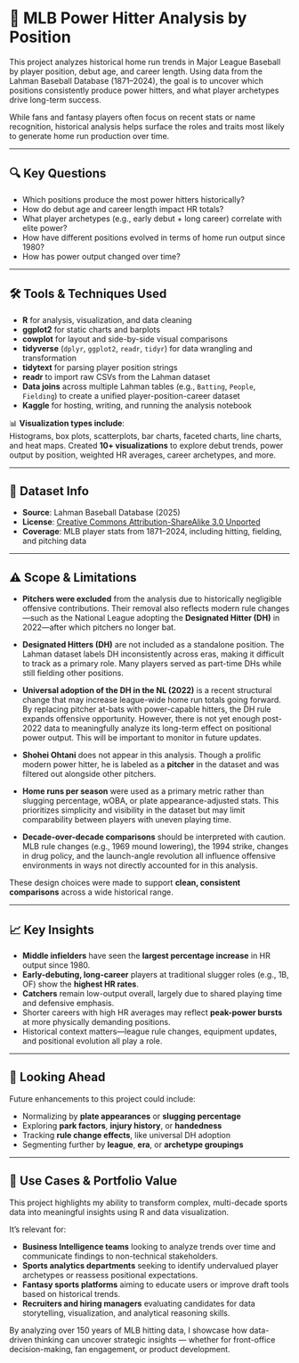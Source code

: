 # 🧢 MLB Power Hitter Analysis by Position

This project analyzes historical home run trends in Major League Baseball by player position, debut age, and career length. Using data from the Lahman Baseball Database (1871–2024), the goal is to uncover which positions consistently produce power hitters, and what player archetypes drive long-term success.

While fans and fantasy players often focus on recent stats or name recognition, historical analysis helps surface the roles and traits most likely to generate home run production over time.

---

## 🔍 Key Questions

- Which positions produce the most power hitters historically?
- How do debut age and career length impact HR totals?
- What player archetypes (e.g., early debut + long career) correlate with elite power?
- How have different positions evolved in terms of home run output since 1980?
- How has power output changed over time?

---

## 🛠️ Tools & Techniques Used

- **R** for analysis, visualization, and data cleaning  
- **ggplot2** for static charts and barplots  
- **cowplot** for layout and side-by-side visual comparisons  
- **tidyverse** (`dplyr`, `ggplot2`, `readr`, `tidyr`) for data wrangling and transformation  
- **tidytext** for parsing player position strings  
- **readr** to import raw CSVs from the Lahman dataset  
- **Data joins** across multiple Lahman tables (e.g., `Batting`, `People`, `Fielding`) to create a unified player-position-career dataset  
- **Kaggle** for hosting, writing, and running the analysis notebook

📊 **Visualization types include**:  
Histograms, box plots, scatterplots, bar charts, faceted charts, line charts, and heat maps.
Created **10+ visualizations** to explore debut trends, power output by position, weighted HR averages, career archetypes, and more.

---

## 📁 Dataset Info

- **Source**: Lahman Baseball Database (2025)  
- **License**: [Creative Commons Attribution-ShareAlike 3.0 Unported](http://creativecommons.org/licenses/by-sa/3.0/)  
- **Coverage**: MLB player stats from 1871–2024, including hitting, fielding, and pitching data

---

## ⚠️ Scope & Limitations

- **Pitchers were excluded** from the analysis due to historically negligible offensive contributions. Their removal also reflects modern rule changes—such as the National League adopting the **Designated Hitter (DH)** in 2022—after which pitchers no longer bat.

- **Designated Hitters (DH)** are not included as a standalone position. The Lahman dataset labels DH inconsistently across eras, making it difficult to track as a primary role. Many players served as part-time DHs while still fielding other positions.
  
- **Universal adoption of the DH in the NL (2022)** is a recent structural change that may increase league-wide home run totals going forward. By replacing pitcher at-bats with power-capable hitters, the DH rule expands offensive opportunity. However, there is not yet enough post-2022 data to meaningfully analyze its long-term effect on positional power output. This will be important to monitor in future updates.

- **Shohei Ohtani** does not appear in this analysis. Though a prolific modern power hitter, he is labeled as a **pitcher** in the dataset and was filtered out alongside other pitchers.

- **Home runs per season** were used as a primary metric rather than slugging percentage, wOBA, or plate appearance-adjusted stats. This prioritizes simplicity and visibility in the dataset but may limit comparability between players with uneven playing time.

- **Decade-over-decade comparisons** should be interpreted with caution. MLB rule changes (e.g., 1969 mound lowering), the 1994 strike, changes in drug policy, and the launch-angle revolution all influence offensive environments in ways not directly accounted for in this analysis.

These design choices were made to support **clean, consistent comparisons** across a wide historical range.

---

## 📈 Key Insights

- **Middle infielders** have seen the **largest percentage increase** in HR output since 1980.
- **Early-debuting, long-career** players at traditional slugger roles (e.g., 1B, OF) show the **highest HR rates**.
- **Catchers** remain low-output overall, largely due to shared playing time and defensive emphasis.
- Shorter careers with high HR averages may reflect **peak-power bursts** at more physically demanding positions.
- Historical context matters—league rule changes, equipment updates, and positional evolution all play a role.

---

## 🔮 Looking Ahead

Future enhancements to this project could include:

- Normalizing by **plate appearances** or **slugging percentage**
- Exploring **park factors**, **injury history**, or **handedness**
- Tracking **rule change effects**, like universal DH adoption
- Segmenting further by **league**, **era**, or **archetype groupings**

---

## 📌 Use Cases & Portfolio Value

This project highlights my ability to transform complex, multi-decade sports data into meaningful insights using R and data visualization.

It’s relevant for:

- **Business Intelligence teams** looking to analyze trends over time and communicate findings to non-technical stakeholders.
- **Sports analytics departments** seeking to identify undervalued player archetypes or reassess positional expectations.
- **Fantasy sports platforms** aiming to educate users or improve draft tools based on historical trends.
- **Recruiters and hiring managers** evaluating candidates for data storytelling, visualization, and analytical reasoning skills.

By analyzing over 150 years of MLB hitting data, I showcase how data-driven thinking can uncover strategic insights — whether for front-office decision-making, fan engagement, or product development.

